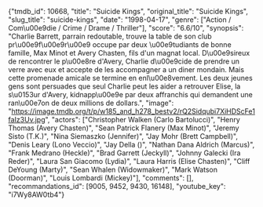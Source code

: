 {"tmdb_id": 10668, "title": "Suicide Kings", "original_title": "Suicide Kings", "slug_title": "suicide-kings", "date": "1998-04-17", "genre": ["Action / Com\u00e9die / Crime / Drame / Thriller"], "score": "6.6/10", "synopsis": "Charlie Barrett, parrain redoutable, trouve la table de son club pr\u00e9f\u00e9r\u00e9 occupe par deux \u00e9tudiants de bonne famille, Max Minot et Avery Chasten, fils d'un magnat local. D\u00e9sireux de rencontrer le p\u00e8re d'Avery, Charlie d\u00e9cide de prendre un verre avec eux et accepte de les accompagner a un diner mondain. Mais cette promenade amicale se termine en enl\u00e8vement. Les deux jeunes gens sont persuades que seul Charlie peut les aider a retrouver Elise, la s\u0153ur d'Avery, kidnapp\u00e9e par deux affranchis qui demandent une ran\u00e7on de deux millions de dollars.", "image": "https://image.tmdb.org/t/p/w185_and_h278_bestv2/rQ2Sidqubi7XiHDScFe1faIz3Uv.jpg", "actors": ["Christopher Walken (Carlo Bartolucci)", "Henry Thomas (Avery Chasten)", "Sean Patrick Flanery (Max Minot)", "Jeremy Sisto (T.K.)", "Nina Siemaszko (Jennifer)", "Jay Mohr (Brett Campbell)", "Denis Leary (Lono Veccio)", "Jay Della ()", "Nathan Dana Aldrich (Marcus)", "Frank Medrano (Heckle)", "Brad Garrett (Jeckyll)", "Johnny Galecki (Ira Reder)", "Laura San Giacomo (Lydia)", "Laura Harris (Elise Chasten)", "Cliff DeYoung (Marty)", "Sean Whalen (Widowmaker)", "Mark Watson (Doorman)", "Louis Lombardi (Mickey)"], "comments": [], "recommandations_id": [9005, 9452, 9430, 16148], "youtube_key": "i7Wy8AW0tb4"}